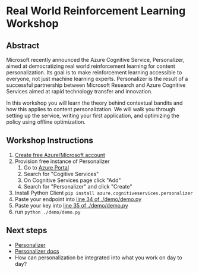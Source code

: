 # Real World Reinforcement Learning Workshop

## Abstract
Microsoft recently announced the Azure Cognitive Service, Personalizer, aimed at democratizing real world reinforcement learning for content personalization. Its goal is to make reinforcement learning accessible to everyone, not just machine learning experts. Personalizer is the result of a successful partnership between Microsoft Research and Azure Cognitive Services aimed at rapid technology transfer and innovation.

In this workshop you will learn the theory behind contextual bandits and how this applies to content personalization. We will walk you through setting up the service, writing your first application, and optimizing the policy using offline optimization.

## Workshop Instructions
1. [Create free Azure/Microsoft account](https://azure.microsoft.com/en-us/free/)
2. Provision free instance of Personalizer
    1. Go to [Azure Portal](https://portal.azure.com)
    2. Search for "Cogitive Services"
    3. On Cognitive Services page click "Add"
    4. Search for "Personalizer" and click "Create"
3. Install Python Client
   ```pip install azure.cognitiveservices.personalizer```
3. Paste your endpoint into [line 34 of ./demo/demo.py](https://github.com/Azure-Samples/cognitive-services-personalizer-samples/blob/master/demos/workshop-demo/demo.py#L34)
4. Paste your key into [line 35 of ./demo/demo.py](https://github.com/Azure-Samples/cognitive-services-personalizer-samples/blob/master/demos/workshop-demo/demo.py#L35)
5. run `python ./demo/demo.py`

## Next steps
- [Personalizer](https://azure.microsoft.com/en-us/services/cognitive-services/personalizer/)
- [Personalizer docs](https://docs.microsoft.com/en-us/azure/cognitive-services/personalizer/)
- How can personalization be integrated into what you work on day to day?
